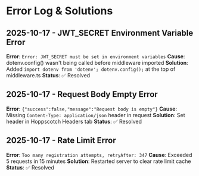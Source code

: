 # Error Log & Solutions

## 2025-10-17 - JWT_SECRET Environment Variable Error
**Error**: `Error: JWT_SECRET must be set in environment variables`
**Cause**: dotenv.config() wasn't being called before middleware imported
**Solution**: Added `import dotenv from 'dotenv'; dotenv.config();` at the top of middleware.ts
**Status**: ✅ Resolved

## 2025-10-17 - Request Body Empty Error
**Error**: `{"success":false,"message":"Request body is empty"}`
**Cause**: Missing `Content-Type: application/json` header in request
**Solution**: Set header in Hoppscotch Headers tab
**Status**: ✅ Resolved

## 2025-10-17 - Rate Limit Error
**Error**: `Too many registration attempts, retryAfter: 347`
**Cause**: Exceeded 5 requests in 15 minutes
**Solution**: Restarted server to clear rate limit cache
**Status**: ✅ Resolved 